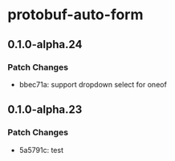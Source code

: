 # protobuf-auto-form

## 0.1.0-alpha.24

### Patch Changes

- bbec71a: support dropdown select for oneof

## 0.1.0-alpha.23

### Patch Changes

- 5a5791c: test
